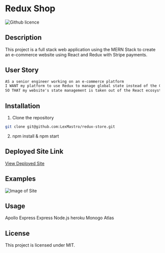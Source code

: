 # Redux Shop

![Github licence](http://img.shields.io/badge/license-MIT-blue.svg)

## Description 
This project is a full stack web application using the MERN Stack to create an e-commerce website using React and Redux with Stripe payments. 

## User Story

```md
AS a senior engineer working on an e-commerce platform
I WANT my platform to use Redux to manage global state instead of the Context API
SO THAT my website's state management is taken out of the React ecosystem
```

## Installation 

1. Clone the repository

```bash
git clone git@github.com:LexMastro/redux-store.git
```

2. npm install & npm start

## Deployed Site Link

[View Deployed Site](https://damp-peak-31725.herokuapp.com/)

## Examples

![Image of Site](website.png)

## Usage

Apollo Express
Express
Node.js
heroku
Monogo Atlas

## License

This project is licensed under MIT.
